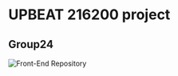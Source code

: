 # UPBEAT 216200 project
## Group24

![Front-End Repository](https://github.com/Unlxii/UPBEAT_Frontend.git)
